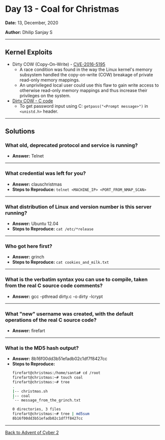 # Day 13 - Coal for Christmas

**Date:** 13, December, 2020

**Author:** Dhilip Sanjay S

---

## Kernel Exploits
- Dirty COW (Copy-On-Write) - [CVE-2016-5195]( https://dirtycow.ninja/)
    - A race condition was found in the way the Linux kernel's memory subsystem handled the copy-on-write (COW) breakage of private read-only memory mappings. 
    - An unprivileged local user could use this flaw to gain write access to otherwise read-only memory mappings and thus increase their privileges on the system.
- [Dirty COW - C code](https://github.com/FireFart/dirtycow/blob/master/dirty.c)
    - To get password input using C: `getpass("<Prompt message>")` in `<unistd.h>` header.
---

## Solutions
### What old, deprecated protocol and service is running?
- **Answer:** Telnet

---

### What credential was left for you?
- **Answer:** clauschristmas
- **Steps to Reproduce:** `telnet <MACHINE_IP> <PORT_FROM_NMAP_SCAN>`

---

### What distribution of Linux and version number is this server running?
- **Answer:** Ubuntu 12.04
- **Steps to Reproduce:** `cat /etc/*release`

---

### Who got here first?
- **Answer:** grinch
- **Steps to Reproduce:** `cat cookies_and_milk.txt`

---

### What is the verbatim syntax you can use to compile, taken from the real C source code comments?
- **Answer:** gcc -pthread dirty.c -o dirty -lcrypt

---

### What "new" username was created, with the default operations of the real C source code?
- **Answer:** firefart

---

### What is the MD5 hash output?
- **Answer:** 8b16f00dd3b51efadb02c1df7f8427cc 
- **Steps to Reproduce:** 
    ```bash
    firefart@christmas:/home/santa# cd /root
    firefart@christmas:~# touch coal
    firefart@christmas:~# tree
    .
    |-- christmas.sh
    |-- coal
    `-- message_from_the_grinch.txt

    0 directories, 3 files
    firefart@christmas:~# tree | md5sum
    8b16f00dd3b51efadb02c1df7f8427cc   
    ```
---

[Back to Advent of Cyber 2](/TryHackMe/Advent%20of%20Cyber%202) 